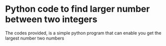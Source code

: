 # Python code to find larger number between two integers
The codes provided, is a simple python program that can enable you get the largest number two numbers

